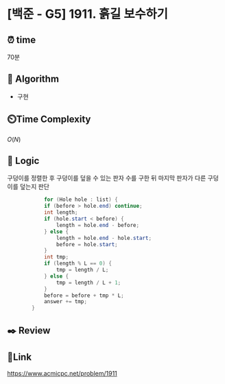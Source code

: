 # [백준 - G5] 1911. 흙길 보수하기

## ⏰ **time**

70분

## :pushpin: **Algorithm**

- 구현

## ⏲️**Time Complexity**

$O(N)$

## :round_pushpin: **Logic**

구덩이를 정렬한 후 구덩이를 덮을 수 있는 판자 수를 구한 뒤 마지막 판자가 다른 구덩이를 덮는지 판단

```java
	        for (Hole hole : list) {
            if (before > hole.end) continue;
            int length;
            if (hole.start < before) {
                length = hole.end - before;
            } else {
                length = hole.end - hole.start;
                before = hole.start;
            }
            int tmp;
            if (length % L == 0) {
                tmp = length / L;
            } else {
                tmp = length / L + 1;
            }
            before = before + tmp * L;
            answer += tmp;
        }

```

## :black_nib: **Review**



## 📡**Link**

https://www.acmicpc.net/problem/1911
